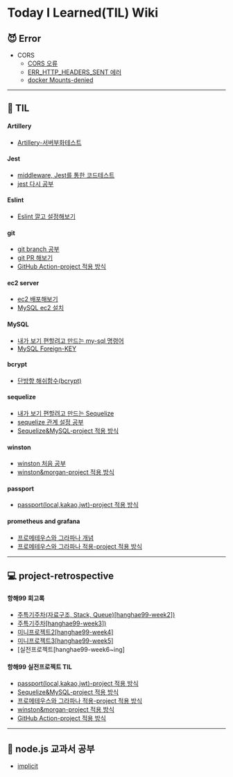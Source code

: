 # Today I Learned(TIL) Wiki

## 😈 Error

- CORS
  - [CORS 오류](./Error/corsErr.md)
  - [ERR_HTTP_HEADERS_SENT 에러](./Error/ERR_HTTP_HEADERS_SENT.md)
  - [docker Mounts-denied](./Error/docker-Mounts-denied/error.md)

---

## 📖 TIL

#### Artillery

- [Artillery-서버부화테스트](./Artillery/Artillery_test/Artillery.md)

#### Jest

- [middleware, Jest를 통한 코드테스트](./Jest/Jest_20211010.md)
- [jest 다시 공부](./Jest/Jest_20211021.md)

#### Eslint

- [Eslint 깔고 설정해보기](./Eslint/Eslint_20211011.md)

#### git

- [git branch 공부](./git/git_20211012.md)
- [git PR 해보기](./git/git_20211016.md)
- [GitHub Action-project 적용 방식](./git/github_action_20211122.md)

#### ec2 server

- [ec2 배포해보기](./ec2/ec2_20211013.md)
- [MySQL ec2 설치](./ec2/ec2_20211020.md)

#### MySQL

- [내가 보기 편할려고 만드는 my-sql 명령어](./MySQL/MySQL_20211014.md)
- [MySQL Foreign-KEY](./MySQL/MySQL_20211018.md)

#### bcrypt

- [단방향 해쉬함수(bcrypt)](./bcrypt/bcrypt_20211014.md)

#### sequelize

- [내가 보기 편할려고 만드는 Sequelize](./sequelize/sequelize_20211015.md)
- [sequelize 관계 설정 공부](./sequelize/sequelize_20211024.md)
- [Sequelize&MySQL-project 적용 방식](./sequelize/sequelize&mysql/sequelize&mysql_20211111.md)

#### winston

- [winston 처음 공부](./winston/winston_20211019.md)
- [winston&morgan-project 적용 방식](./winston/winston&morgan/winston&morgan_20211118.md)

#### passport

- [passport(local,kakao,jwt)-project 적용 방식](./passport/passport_20211110.md)

#### prometheus and grafana

- [프로메테우스와 그라파나 개념](./prometheus&grafana/prometheus&grafana_20211114.md)
- [프로메테우스와 그라파나 적용-project 적용 방식](./prometheus&grafana/prometheus&grafana/prometheus&grafana_20211117.md)

---

## 💻 project-retrospective

#### 항해99 회고록

- [주특기주차(자료구조, Stack, Queue)[hanghae99-week2])](./project-retrospective/hanghae99-week2.md)
- [주특기주차[hanghae99-week3])](./project-retrospective/hanghae99-week3.md)
- [미니프로젝트2[hanghae99-week4]](./project-retrospective/hanghae99-week4.md)
- [미니프로젝트3[hanghae99-week5]](./project-retrospective/hanghae99-week5.md)
- [실전프로젝트[hanghae99-week6~ing]

#### 항해99 실전프로젝트 TIL

- [passport(local,kakao,jwt)-project 적용 방식](./passport/passport_20211110.md)
- [Sequelize&MySQL-project 적용 방식](./sequelize/sequelize&mysql/sequelize&mysql_20211111.md)
- [프로메테우스와 그라파나 적용-project 적용 방식](./prometheus&grafana/prometheus&grafana/prometheus&grafana_20211117.md)
- [winston&morgan-project 적용 방식](./winston/winston&morgan/winston&morgan_20211118.md)
- [GitHub Action-project 적용 방식](./git/github_action_20211122.md)

---

## 📕 node.js 교과서 공부

- [implicit](./node.js-book/node.js.md)
